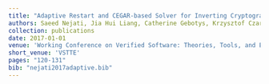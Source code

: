 ```yaml
---
title: "Adaptive Restart and CEGAR-based Solver for Inverting Cryptographic Hash Functions"
authors: Saeed Nejati, Jia Hui Liang, Catherine Gebotys, Krzysztof Czarnecki, Vijay Ganesh
collection: publications
date: 2017-01-01
venue: 'Working Conference on Verified Software: Theories, Tools, and Experiments'
short_venue: 'VSTTE'
pages: "120-131"
bib: "nejati2017adaptive.bib"
---
```



